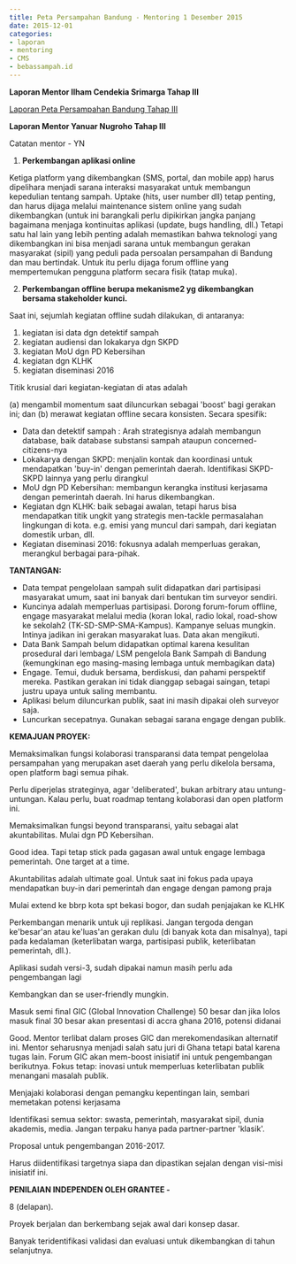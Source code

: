 ```yaml
---
title: Peta Persampahan Bandung - Mentoring 1 Desember 2015
date: 2015-12-01
categories:
- laporan
- mentoring
- CMS
- bebassampah.id
---
```


**Laporan Mentor Ilham Cendekia Srimarga Tahap III**

[Laporan Peta Persampahan Bandung Tahap III](http://wiki.ciptamedia.org/wiki/Berkas:Laporan_Peta_Persampahan_Bandung_Ketiga.pdf)

**Laporan Mentor Yanuar Nugroho Tahap III**

Catatan mentor - YN

1. **Perkembangan aplikasi online**

Ketiga platform yang dikembangkan (SMS, portal, dan mobile app) harus dipelihara menjadi sarana interaksi masyarakat untuk membangun kepedulian tentang sampah. Uptake (hits, user number dll) tetap penting, dan harus dijaga melalui maintenance sistem online yang sudah dikembangkan (untuk ini barangkali perlu dipikirkan jangka panjang bagaimana menjaga kontinuitas aplikasi (update, bugs handling, dll.) 
Tetapi satu hal lain yang lebih penting adalah memastikan bahwa teknologi yang dikembangkan ini bisa menjadi sarana untuk membangun gerakan masyarakat (sipil) yang peduli pada persoalan persampahan di Bandung dan mau bertindak. Untuk itu perlu dijaga forum offline yang mempertemukan pengguna platform secara fisik (tatap muka).

2. **Perkembangan offline berupa mekanisme2 yg dikembangkan bersama stakeholder kunci.**

Saat ini, sejumlah kegiatan offline sudah dilakukan, di antaranya:
 1. kegiatan isi data dgn detektif sampah
 2. kegiatan audiensi dan lokakarya dgn SKPD
 3. kegiatan MoU dgn PD Kebersihan
 4. kegiatan dgn KLHK
 5. kegiatan diseminasi 2016

Titik krusial dari kegiatan-kegiatan di atas adalah

(a) mengambil momentum saat diluncurkan sebagai 'boost' bagi gerakan ini; dan
(b) merawat kegiatan offline secara konsisten. Secara spesifik:
* Data dan detektif sampah : Arah strategisnya adalah membangun database, baik database substansi sampah ataupun concerned-citizens-nya
* Lokakarya dengan SKPD: menjalin kontak dan koordinasi untuk mendapatkan 'buy-in' dengan pemerintah daerah. Identifikasi SKPD-SKPD lainnya yang perlu dirangkul
* MoU dgn PD Kebersihan: membangun kerangka institusi kerjasama dengan pemerintah daerah. Ini harus dikembangkan.
* Kegiatan dgn KLHK: baik sebagai awalan, tetapi harus bisa mendapatkan titik ungkit yang strategis men-tackle permasalahan lingkungan di kota. e.g. emisi yang muncul dari sampah, dari kegiatan domestik urban, dll.
* Kegiatan diseminasi 2016: fokusnya adalah memperluas gerakan, merangkul berbagai para-pihak.

**TANTANGAN:**

* Data tempat pengelolaan sampah sulit didapatkan dari partisipasi masyarakat umum, saat ini banyak dari bentukan tim surveyor sendiri.
 * Kuncinya adalah memperluas partisipasi. Dorong forum-forum offline, engage masyarakat melalui media (koran lokal, radio lokal, road-show ke sekolah2 (TK-SD-SMP-SMA-Kampus). Kampanye seluas mungkin. Intinya jadikan ini gerakan masyarakat luas. Data akan mengikuti.
* Data Bank Sampah belum didapatkan optimal karena kesulitan prosedural dari lembaga/ LSM pengelola Bank Sampah di Bandung (kemungkinan ego masing-masing lembaga untuk membagikan data)
 * Engage. Temui, duduk bersama, berdiskusi, dan pahami perspektif mereka. Pastikan gerakan ini tidak dianggap sebagai saingan, tetapi justru upaya untuk saling membantu.
* Aplikasi belum diluncurkan publik, saat ini masih dipakai oleh surveyor saja.
 * Luncurkan secepatnya. Gunakan sebagai sarana engage dengan publik.

**KEMAJUAN PROYEK:**

Memaksimalkan fungsi kolaborasi transparansi data tempat pengelolaa persampahan yang merupakan aset daerah yang perlu dikelola bersama, open platform bagi semua pihak.

Perlu diperjelas strateginya, agar 'deliberated', bukan arbitrary atau untung-untungan. Kalau perlu, buat roadmap tentang kolaborasi dan open platform ini.

Memaksimalkan fungsi beyond transparansi, yaitu sebagai alat akuntabilitas. Mulai dgn PD Kebersihan.

Good idea. Tapi tetap stick pada gagasan awal untuk engage lembaga pemerintah. One target at a time.

Akuntabilitas adalah ultimate goal. Untuk saat ini fokus pada upaya mendapatkan buy-in dari pemerintah dan engage dengan pamong praja

Mulai extend ke bbrp kota spt bekasi bogor, dan sudah penjajakan ke KLHK

Perkembangan menarik untuk uji replikasi. Jangan tergoda dengan ke'besar'an atau ke'luas'an gerakan dulu (di banyak kota dan misalnya), tapi pada kedalaman (keterlibatan warga, partisipasi publik, keterlibatan pemerintah, dll.).

Aplikasi sudah versi-3, sudah dipakai namun masih perlu ada pengembangan lagi

Kembangkan dan se user-friendly mungkin.

Masuk semi final GIC (Global Innovation Challenge) 50 besar dan jika lolos masuk final 30 besar akan presentasi di accra ghana 2016, potensi didanai

Good. Mentor terlibat dalam proses GIC dan merekomendasikan alternatif ini. Mentor seharusnya menjadi salah satu juri di Ghana tetapi batal karena tugas lain. Forum GIC akan mem-boost inisiatif ini untuk pengembangan berikutnya. Fokus tetap: inovasi untuk memperluas keterlibatan publik menangani masalah publik.

Menjajaki kolaborasi dengan pemangku kepentingan lain, sembari memetakan potensi kerjasama

Identifikasi semua sektor: swasta, pemerintah, masyarakat sipil, dunia akademis, media. Jangan terpaku hanya pada partner-partner 'klasik'.

Proposal untuk pengembangan 2016-2017.

Harus diidentifikasi targetnya siapa dan dipastikan sejalan dengan visi-misi inisiatif ini.

**PENILAIAN INDEPENDEN OLEH GRANTEE -**

8 (delapan).

Proyek berjalan dan berkembang sejak awal dari konsep dasar.

Banyak teridentifikasi validasi dan evaluasi untuk dikembangkan di tahun selanjutnya.
